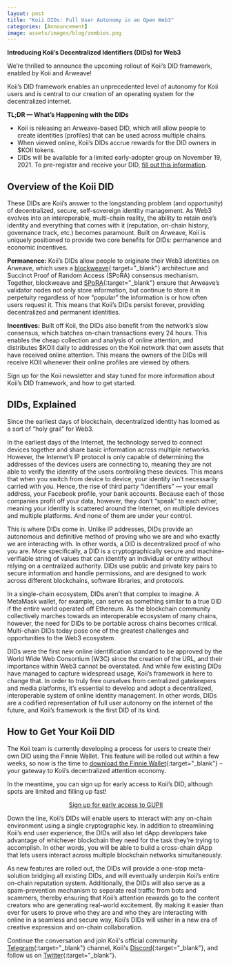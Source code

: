 ```yaml
---
layout: post
title: "Koii DIDs: Full User Autonomy in an Open Web3"
categories: [Announcement]
image: assets/images/blog/zombies.png
---
```


**Introducing Koii’s Decentralized Identifiers (DIDs) for Web3**

We’re thrilled to announce the upcoming rollout of Koii’s DID framework, enabled by Koii and Arweave!

Koii’s DID framework enables an unprecedented level of autonomy for Koii users and is central to our creation of an operating system for the decentralized internet.

**TL;DR — What’s Happening with the DIDs**

- Koii is releasing an Arweave-based DID, which will allow people to create identities (profiles) that can be used across multiple chains.
- When viewed online, Koii’s DIDs accrue rewards for the DID owners in $KOII tokens.
- DIDs will be available for a limited early-adopter group on November 19, 2021. To pre-register and receive your DID, [fill out this information](https://koii.me/DIDRegistration).

## Overview of the Koii DID

These DIDs are Koii’s answer to the longstanding problem (and opportunity) of decentralized, secure, self-sovereign identity management. As Web3 evolves into an interoperable, multi-chain reality, the ability to retain one’s identity and everything that comes with it (reputation, on-chain history, governance track, etc.) becomes paramount. Built on Arweave, Koii is uniquely positioned to provide two core benefits for DIDs: permanence and economic incentives.

**Permanence:** Koii’s DIDs allow people to originate their Web3 identities on Arweave, which uses a [blockweave](https://www.arweave.org/technology){:target="\_blank"} architecture and Succinct Proof of Random Access (SPoRA) consensus mechanism. Together, blockweave and [SPoRA](https://arweave.medium.com/the-arweave-network-is-now-running-succinct-random-proofs-of-access-spora-e2732cbcbb46?source=post_internal_links---------1----------------------------){:target="\_blank"} ensure that Arweave’s validator nodes not only store information, but continue to store it in perpetuity regardless of how “popular” the information is or how often users request it. This means that Koii’s DIDs persist forever, providing decentralized and permanent identities.

**Incentives:** Built off Koii, the DIDs also benefit from the network’s slow consensus, which batches on-chain transactions every 24 hours. This enables the cheap collection and analysis of online attention, and distributes $KOII daily to addresses on the Koii network that own assets that have received online attention. This means the owners of the DIDs will receive KOII whenever their online profiles are viewed by others.

Sign up for the Koii newsletter and stay tuned for more information about Koii’s DID framework, and how to get started.

## DIDs, Explained

Since the earliest days of blockchain, decentralized identity has loomed as a sort of “holy grail” for Web3.

In the earliest days of the Internet, the technology served to connect devices together and share basic information across multiple networks. However, the Internet’s IP protocol is only capable of determining the addresses of the devices users are connecting to, meaning they are not able to verify the identity of the users controlling these devices. This means that when you switch from device to device, your identity isn’t necessarily carried with you. Hence, the rise of third party “identifiers” — your email address, your Facebook profile, your bank accounts. Because each of those companies profit off your data, however, they don’t “speak” to each other, meaning your identity is scattered around the Internet, on multiple devices and multiple platforms. And none of them are under your control.

This is where DIDs come in. Unlike IP addresses, DIDs provide an autonomous and definitive method of proving who we are and who exactly we are interacting with. In other words, a DID is decentralized proof of who you are. More specifically, a DID is a cryptographically secure and machine-verifiable string of values that can identify an individual or entity without relying on a centralized authority. DIDs use public and private key pairs to secure information and handle permissions, and are designed to work across different blockchains, software libraries, and protocols.

In a single-chain ecosystem, DIDs aren’t that complex to imagine. A MetaMask wallet, for example, can serve as something similar to a true DID if the entire world operated off Ethereum. As the blockchain community collectively marches towards an interoperable ecosystem of many chains, however, the need for DIDs to be portable across chains becomes critical. Multi-chain DIDs today pose one of the greatest challenges and opportunities to the Web3 ecosystem.

DIDs were the first new online identification standard to be approved by the World Wide Web Consortium (W3C) since the creation of the URL, and their importance within Web3 cannot be overstated. And while few existing DIDs have managed to capture widespread usage, Koii’s framework is here to change that. In order to truly free ourselves from centralized gatekeepers and media platforms, it’s essential to develop and adopt a decentralized, interoperable system of online identity management. In other words, DIDs are a codified representation of full user autonomy on the internet of the future, and Koii’s framework is the first DID of its kind.

## How to Get Your Koii DID

The Koii team is currently developing a process for users to create their own DID using the Finnie Wallet. This feature will be rolled out within a few weeks, so now is the time to [download the Finnie Wallet](https://finnie.koii.network/){:target="\_blank"} – your gateway to Koii’s decentralized attention economy.

In the meantime, you can sign up for early access to Koii’s DID, although spots are limited and filling up fast!

<p align=center><a href="https://koii.me/DIDRegistration"><ins>Sign up for early access to GUPII</ins></a></p>

Down the line, Koii’s DIDs will enable users to interact with any on-chain environment using a single cryptographic key. In addition to streamlining Koii’s end user experience, the DIDs will also let dApp developers take advantage of whichever blockchain they need for the task they’re trying to accomplish. In other words, you will be able to build a cross-chain dApp that lets users interact across multiple blockchain networks simultaneously.

As new features are rolled out, the DIDs will provide a one-stop meta-solution bridging all existing DIDs, and will eventually underpin Koii’s entire on-chain reputation system. Additionally, the DIDs will also serve as a spam-prevention mechanism to separate real traffic from bots and scammers, thereby ensuring that Koii’s attention rewards go to the content creators who are generating real-world excitement. By making it easier than ever for users to prove who they are and who they are interacting with online in a seamless and secure way, Koii’s DIDs will usher in a new era of creative expression and on-chain collaboration.

Continue the conversation and join Koii's official community [Telegram](https://t.me/joinchat/OEHs_8T9-8ZhZmU5){:target="\_blank"} channel, Koii's [Discord](https://discord.gg/koiin){:target="\_blank"}, and follow us on [Twitter](https://twitter.com/KoiiNetwork){:target="\_blank"}.
